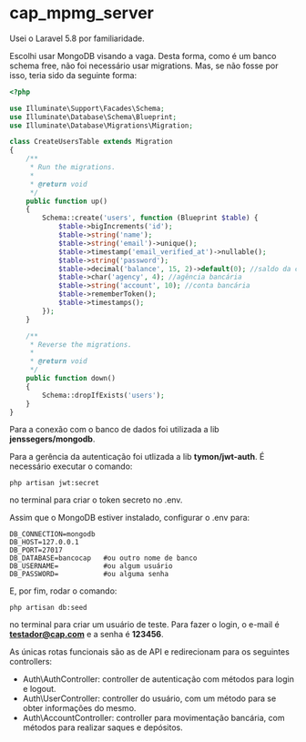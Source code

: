 # cap_mpmg_server

Usei o Laravel 5.8 por familiaridade.

Escolhi usar MongoDB visando a vaga. Desta forma, como é um banco schema free, não foi necessário usar migrations. Mas, se não fosse por isso, teria sido da seguinte forma:

```php
<?php

use Illuminate\Support\Facades\Schema;
use Illuminate\Database\Schema\Blueprint;
use Illuminate\Database\Migrations\Migration;

class CreateUsersTable extends Migration
{
    /**
     * Run the migrations.
     *
     * @return void
     */
    public function up()
    {
        Schema::create('users', function (Blueprint $table) {
            $table->bigIncrements('id');
            $table->string('name');
            $table->string('email')->unique();
            $table->timestamp('email_verified_at')->nullable();
            $table->string('password');
            $table->decimal('balance', 15, 2)->default(0); //saldo da conta até 999.999.999.999.999,99 (1 quatrilhão menos 1 centavo) inicialmente com R$ 0,00
            $table->char('agency', 4); //agência bancária
            $table->string('account', 10); //conta bancária
            $table->rememberToken();
            $table->timestamps();
        });
    }

    /**
     * Reverse the migrations.
     *
     * @return void
     */
    public function down()
    {
        Schema::dropIfExists('users');
    }
}
```

Para a conexão com o banco de dados foi utilizada a lib **jenssegers/mongodb**.

Para a gerência da autenticação foi utlizada a lib **tymon/jwt-auth**. É necessário executar o comando:
```shell
php artisan jwt:secret
```
no terminal para criar o token secreto no .env.

Assim que o MongoDB estiver instalado, configurar o .env para:

```dotenv
DB_CONNECTION=mongodb
DB_HOST=127.0.0.1
DB_PORT=27017
DB_DATABASE=bancocap   #ou outro nome de banco
DB_USERNAME=           #ou algum usuário
DB_PASSWORD=           #ou alguma senha
```
E, por fim, rodar o comando:

```shell
php artisan db:seed
```

no terminal para criar um usuário de teste. Para fazer o login, o e-mail é **testador@cap.com** e a senha é **123456**.

As únicas rotas funcionais são as de API e redirecionam para os seguintes controllers:

* Auth\AuthController: controller de autenticação com métodos para login e logout.
* Auth\UserController: controller do usuário, com um método para se obter informações do mesmo.
* Auth\AccountController: controller para movimentação bancária, com métodos para realizar saques e depósitos.